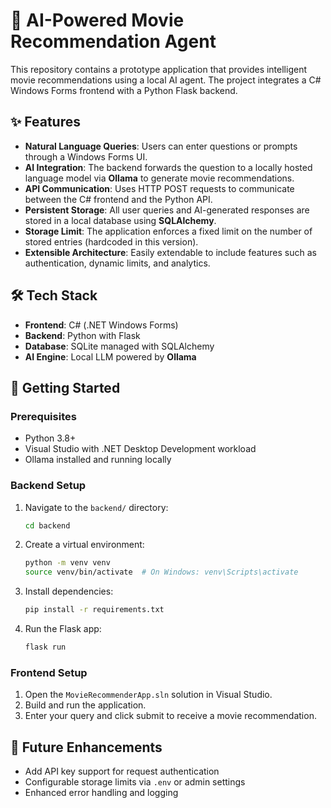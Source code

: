 # 🧠 AI-Powered Movie Recommendation Agent

This repository contains a prototype application that provides intelligent movie recommendations using a local AI agent. The project integrates a C# Windows Forms frontend with a Python Flask backend.

## ✨ Features

* **Natural Language Queries**: Users can enter questions or prompts through a Windows Forms UI.
* **AI Integration**: The backend forwards the question to a locally hosted language model via **Ollama** to generate movie recommendations.
* **API Communication**: Uses HTTP POST requests to communicate between the C# frontend and the Python API.
* **Persistent Storage**: All user queries and AI-generated responses are stored in a local database using **SQLAlchemy**.
* **Storage Limit**: The application enforces a fixed limit on the number of stored entries (hardcoded in this version).
* **Extensible Architecture**: Easily extendable to include features such as authentication, dynamic limits, and analytics.

## 🛠️ Tech Stack

* **Frontend**: C# (.NET Windows Forms)
* **Backend**: Python with Flask
* **Database**: SQLite managed with SQLAlchemy
* **AI Engine**: Local LLM powered by **Ollama**

## 🚀 Getting Started

### Prerequisites

* Python 3.8+
* Visual Studio with .NET Desktop Development workload
* Ollama installed and running locally

### Backend Setup

1. Navigate to the `backend/` directory:

   ```bash
   cd backend
   ```
2. Create a virtual environment:

   ```bash
   python -m venv venv
   source venv/bin/activate  # On Windows: venv\Scripts\activate
   ```
3. Install dependencies:

   ```bash
   pip install -r requirements.txt
   ```
4. Run the Flask app:

   ```bash
   flask run
   ```

### Frontend Setup

1. Open the `MovieRecommenderApp.sln` solution in Visual Studio.
2. Build and run the application.
3. Enter your query and click submit to receive a movie recommendation.

## 🔐 Future Enhancements

* Add API key support for request authentication
* Configurable storage limits via `.env` or admin settings
* Enhanced error handling and logging
<!--
* Dockerized deployment for full-stack portability

## 📝 License

This project is open source and available under the [MIT License](LICENSE).

---

Feel free to contribute by opening issues or submitting pull requests!
-->

